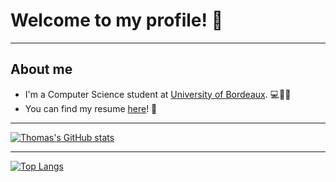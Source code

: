 # Welcome to my profile! 👋
---
## About me

- I'm a Computer Science student at [University of Bordeaux](https://www.u-bordeaux.com/). 💻🧑‍🎓
- You can find my resume [here](https://thclmnt.github.io/markdown-cv/)! 📜

---

[![Thomas's GitHub stats](https://github-readme-stats.vercel.app/api?username=thclmnt&show_icons=true&count_private=true&theme=vue)](https://github.com/thclmnt/)

---

[![Top Langs](https://github-readme-stats.vercel.app/api/top-langs/?username=thclmnt)](https://github.com/thclmnt/)
